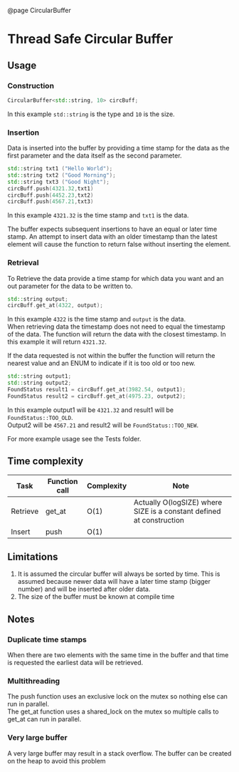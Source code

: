 @page CircularBuffer
# Thread Safe Circular Buffer
## Usage

### Construction
```C++
CircularBuffer<std::string, 10> circBuff;
```
In this example `std::string` is the type and `10` is the size.

### Insertion
Data is inserted into the buffer by providing a time stamp for the data as the first parameter and the data itself as the second parameter.
```C++
std::string txt1 ("Hello World");
std::string txt2 ("Good Morning");
std::string txt3 ("Good Night");
circBuff.push(4321.32,txt1)
circBuff.push(4452.23,txt2)
circBuff.push(4567.21,txt3)
```
In this example `4321.32` is the time stamp and `txt1` is the data.

The buffer expects subsequent insertions to have an equal or later time stamp. An attempt to insert data with an older timestamp than the latest element will cause the function to return false without inserting the element.

### Retrieval 
To Retrieve the data provide a time stamp for which data you want and an out parameter for the data to be written to.
```C++
std::string output;
circBuff.get_at(4322, output);
```
In this example `4322` is the time stamp and `output` is the data.  
When retrieving data the timestamp does not need to equal the timestamp of the data. The function will return the data with the closest timestamp.
In this example it will return `4321.32`.

If the data requested is not within the buffer the function will return the nearest value and an ENUM to indicate if it is too old or too new.
```C++
std::string output1;
std::string output2;
FoundStatus result1 = circBuff.get_at(3982.54, output1);
FoundStatus result2 = circBuff.get_at(4975.23, output2);
```
In this example output1 will be `4321.32` and result1 will be `FoundStatus::TOO_OLD`.   
Output2 will be `4567.21` and result2 will be `FoundStatus::TOO_NEW`.   


For more example usage see the Tests folder.
	
## Time complexity
	
|Task	  |Function	call  |Complexity  |Note																   |
|---------|---------------|------------|-----------------------------------------------------------------------|
|Retrieve |	get_at	      | O(1) 	   |Actually O(logSIZE) where SIZE is a constant defined at construction   |
|Insert	  |	push     | O(1)       |						   											   |
			
## Limitations
1. It is assumed the circular buffer will always be sorted by time. This is assumed because newer data will have a later time stamp (bigger number) and will be inserted after older data.  
2. The size of the buffer must be known at compile time 
 
## Notes

### Duplicate time stamps
When there are two elements with the same time in the buffer and that time is requested the earliest data will be retrieved.  

### Multithreading
The push function uses an exclusive lock on the mutex so nothing else can run in parallel.  
The get_at function uses a shared_lock on the mutex so multiple calls to get_at can run in parallel. 

### Very large buffer
A very large buffer may result in a stack overflow. The buffer can be created on the heap to avoid this problem
 